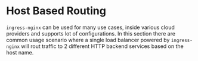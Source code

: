# Host Based Routing

`ingress-nginx` can be used for many use cases, inside various cloud providers
and supports lot of configurations. In this section there are common usage
scenario where a single load balancer powered by `ingress-nginx` will rout
traffic to 2 different HTTP backend services based on the host name.


